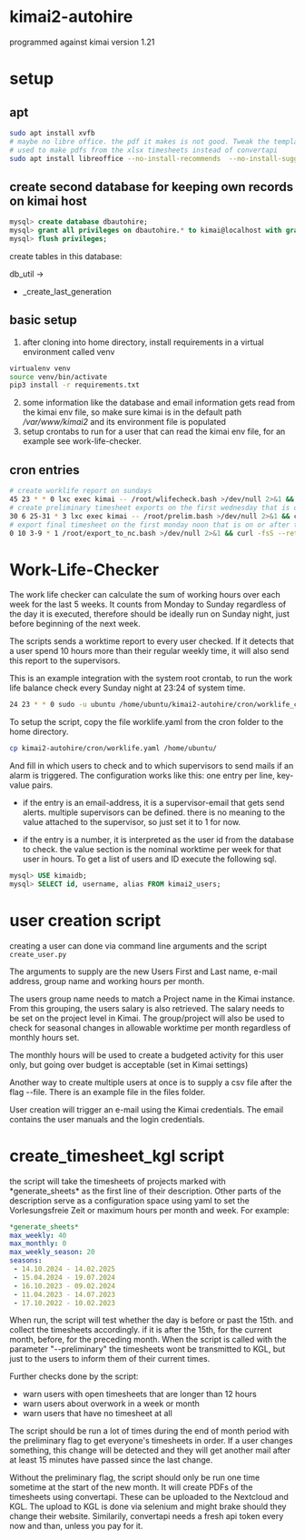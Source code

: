 # kimai2-autohire

programmed against kimai version 1.21

# setup

## apt

```bash
sudo apt install xvfb
# maybe no libre office. the pdf it makes is not good. Tweak the template file and it might work
# used to make pdfs from the xlsx timesheets instead of convertapi
sudo apt install libreoffice --no-install-recommends  --no-install-suggests
```
## create second database for keeping own records on kimai host

```sql
mysql> create database dbautohire;
mysql> grant all privileges on dbautohire.* to kimai@localhost with grant option;
mysql> flush privileges;
```
create tables in this database:

db_util ->
  - _create_last_generation


## basic setup
1. after cloning into home directory, install requirements in a virtual environment called venv
```bash
virtualenv venv
source venv/bin/activate
pip3 install -r requirements.txt
```
2. some information like the database and email information gets read from the kimai env file, so make sure kimai is in the default path */var/www/kimai2* and its environment file is populated
3. setup crontabs to run for a user that can read the kimai env file, for an example see work-life-checker.


## cron entries
```bash
# create worklife report on sundays
45 23 * * 0 lxc exec kimai -- /root/wlifecheck.bash >/dev/null 2>&1 && curl -fsS --retry 3 https://hc-ping.com/secret> /dev/null
# create preliminary timesheet exports on the first wednesday that is on or after the 25th
30 6 25-31 * 3 lxc exec kimai -- /root/prelim.bash >/dev/null 2>&1 && curl -fsS --retry 3 https://hc-ping.com/secret > /dev/null
# export final timesheet on the first monday noon that is on or after the 3rd
0 10 3-9 * 1 /root/export_to_nc.bash >/dev/null 2>&1 && curl -fsS --retry 3 https://hc-ping.com/secret > /dev/null
```


# Work-Life-Checker

The work life checker can calculate the sum of working hours over each week for the last 5 weeks. It counts from Monday to Sunday regardless of the day it is executed, therefore should be ideally run on Sunday night, just before beginning of the next week.

The scripts sends a worktime report to every user checked. If it detects that a user spend 10 hours more than their regular weekly time, it will also send this report to the supervisors.

This is an example integration with the system root crontab, to run the work life balance check every Sunday night at 23:24 of system time.
```bash
24 23 * * 0 sudo -u ubuntu /home/ubuntu/kimai2-autohire/cron/worklife_check.bash
```

To setup the script, copy the file worklife.yaml from the cron folder to the home directory.
```bash
cp kimai2-autohire/cron/worklife.yaml /home/ubuntu/
```
And fill in which users to check and to which supervisors to send mails if an alarm is triggered.
The configuration works like this: 
one entry per line, key-value pairs.

- if the entry is an email-address, it is a supervisor-email that gets send alerts. multiple supervisors can be defined. there is no meaning to the value attached to the supervisor, so just set it to 1 for now.

- if the entry is a number, it is interpreted as the user id from the database to check. the value section is the nominal worktime per week for that user in hours. To get a list of users and ID execute the following sql.
```sql
mysql> USE kimaidb;
mysql> SELECT id, username, alias FROM kimai2_users;
```

# user creation script

creating a user can done via command line arguments and the script `create_user.py`

The arguments to supply are the new Users First and Last name, e-mail address, group name and working hours per month.

The users group name needs to match a Project name in the Kimai instance. From this grouping, the users salary is also retrieved. The salary needs to be set on the project level in Kimai. The group/project will also be used to check for seasonal changes in allowable worktime per month regardless of monthly hours set.

The monthly hours will be used to create a budgeted activity for this user only, but going over budget is acceptable (set in Kimai settings)

Another way to create multiple users at once is to supply a csv file after the flag --file. There is an example file in the files folder.

User creation will trigger an e-mail using the Kimai credentials. The email contains the user manuals and the login credentials.

# create_timesheet_kgl script

the script will take the timesheets of projects marked with \*generate_sheets\* as the first line of their description. Other parts of the description serve as a configuration space using yaml to set the Vorlesungsfreie Zeit or maximum hours per month and week. For example:

```yaml
*generate_sheets*
max_weekly: 40
max_monthly: 0
max_weekly_season: 20
seasons:
 - 14.10.2024 - 14.02.2025
 - 15.04.2024 - 19.07.2024
 - 16.10.2023 - 09.02.2024
 - 11.04.2023 - 14.07.2023
 - 17.10.2022 - 10.02.2023
```

When run, the script will test whether the day is before or past the 15th. and collect the timesheets accordingly. if it is after the 15th, for the current month, before, for the preceding month. When the script is called with the parameter "--preliminary" the timesheets wont be transmitted to KGL, but just to the users to inform them of their current times.

Further checks done by the script:
- warn users with open timesheets that are longer than 12 hours
- warn users about overwork in a week or month
- warn users that have no timesheet at all

The script should be run a lot of times during the end of month period with the preliminary flag to get everyone's timesheets in order. If a user changes something, this change will be detected and they will get another mail after at least 15 minutes have passed since the last change.

Without the preliminary flag, the script should only be run one time sometime at the start of the new month. It will create PDFs of the timesheets using convertapi. These can be uploaded to the Nextcloud and KGL. The upload to KGL is done via selenium and might brake should they change their website. Similarily, convertapi needs a fresh api token every now and than, unless you pay for it.